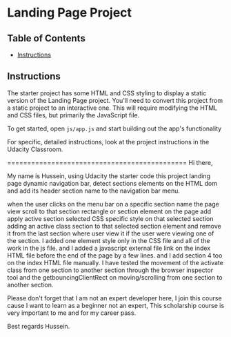 # Landing Page Project

## Table of Contents

* [Instructions](#instructions)

## Instructions

The starter project has some HTML and CSS styling to display a static version of the Landing Page project. You'll need to convert this project from a static project to an interactive one. This will require modifying the HTML and CSS files, but primarily the JavaScript file.

To get started, open `js/app.js` and start building out the app's functionality

For specific, detailed instructions, look at the project instructions in the Udacity Classroom.

=============================================
Hi there,

My name is Hussein,
using Udacity the starter code
this project landing page dynamic navigation bar, detect sections elements on the HTML dom and add its header section name to the navigation bar menu.

when the user clicks on the menu bar on a specific section name the page view scroll to that section rectangle or section element on the page add apply active section selected CSS specific style on that selected section adding an active class section to that selected section element and remove it from the last section where user view it if the user were viewing one of the section.
I added one element style only in the CSS file and all of the work in the js file.
and I added a javascript external file link on the index HTML file before the end of the page by a few lines.
and I add section 4 too on the index HTML file manually.
I have tested the movement of the activate class from one section to another section through the browser inspector tool and the getbouncingClientRect on moving/scrolling from one section to another section.

Please don't forget that I am not an expert developer here, I join this course cause I want to learn as a beginner not an expert, This scholarship course is very important to me and for my career pass.

Best regards Hussein.

